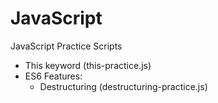 # JavaScript

JavaScript Practice Scripts

- This keyword (this-practice.js)
- ES6 Features:
    - Destructuring (destructuring-practice.js)